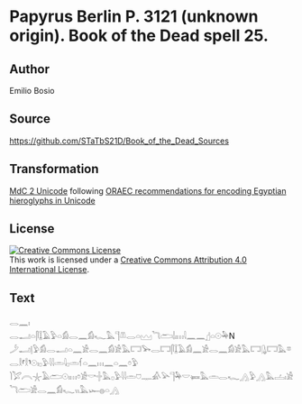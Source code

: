 # Papyrus Berlin P. 3121 (unknown origin). Book of the Dead spell 25.

## Author 

Emilio Bosio

## Source 

https://github.com/STaTbS21D/Book_of_the_Dead_Sources

## Transformation 

[MdC 2 Unicode](https://statbs21d.github.io/mdc2unicode.html) following [ORAEC recommendations for encoding Egyptian hieroglyphs in Unicode](https://github.com/oraec/recommendations-encoding-hieroglyphs)

## License 

<a rel="license" href="http://creativecommons.org/licenses/by/4.0/"><img alt="Creative Commons License" style="border-width:0" src="https://i.creativecommons.org/l/by/4.0/88x31.png" /></a><br />This work is licensed under a <a rel="license" href="http://creativecommons.org/licenses/by/4.0/">Creative Commons Attribution 4.0 International License</a>.

## Text 

<hiero><rubrum>𓂋𓈖𓏤</rubrum><br>
<rubrum>𓂋𓂝𓏏𓋴𓆼𓄿𓅱𓏏𓀁𓂋𓈖𓀁𓆑𓅓𓊹𓌨𓂋𓏏𓈉𓆓𓂧𓌃𓏤𓏥𓇋𓈖𓈖</rubrum>𓊨𓏏𓇳𓅆N<br>
𓌳𓂝𓊤𓅱𓀁𓂋𓂝𓏏𓈖𓀀𓂋𓈖𓀁𓀀𓅓𓉐𓅨𓂋𓉐𓋴𓆼𓄿𓀁𓈖𓀀𓂋𓈖𓀁𓀀𓅓𓉐𓊮𓉐𓅓𓎼𓂋𓎛⸢𓎛⸣𓇳𓏤𓊪𓅱𓇋𓇋𓏛𓇋𓊪𓏛𓆳𓏏𓈖𓏥𓈖𓏏𓈖𓏌𓅱<br>
𓌙𓅯𓇹𓇼𓄿𓂧𓇳𓏤𓏥𓏌𓀀𓎡𓏶𓅓𓊪𓅱𓇋𓇋𓏛𓈞𓊃𓀉𓅪𓊹𓅆𓎟𓍃𓅓𓏛𓂋𓆑𓂻𓅱𓂻𓅓𓐟𓏤𓀀𓆓𓂧𓀀𓂋𓈖𓀁𓆑𓏭𓅓𓆱𓐍𓏏𓂻<br></hiero>